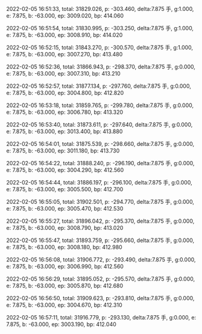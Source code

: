 2022-02-05 16:51:33, total: 31829.026, p: -303.460, delta:7.875 手, g:1.000, e: 7.875, b: -63.000, ep: 3009.020, bp: 414.060

2022-02-05 16:51:54, total: 31830.995, p: -303.250, delta:7.875 手, g:1.000, e: 7.875, b: -63.000, ep: 3008.910, bp: 414.020

2022-02-05 16:52:15, total: 31843.270, p: -300.570, delta:7.875 手, g:1.000, e: 7.875, b: -63.000, ep: 3007.270, bp: 413.480

2022-02-05 16:52:36, total: 31866.943, p: -298.370, delta:7.875 手, g:0.000, e: 7.875, b: -63.000, ep: 3007.310, bp: 413.210

2022-02-05 16:52:57, total: 31877.134, p: -297.760, delta:7.875 手, g:0.000, e: 7.875, b: -63.000, ep: 3004.800, bp: 412.820

2022-02-05 16:53:18, total: 31859.765, p: -299.780, delta:7.875 手, g:0.000, e: 7.875, b: -63.000, ep: 3006.780, bp: 413.320

2022-02-05 16:53:40, total: 31873.611, p: -297.640, delta:7.875 手, g:0.000, e: 7.875, b: -63.000, ep: 3013.400, bp: 413.880

2022-02-05 16:54:01, total: 31875.539, p: -298.660, delta:7.875 手, g:0.000, e: 7.875, b: -63.000, ep: 3011.180, bp: 413.730

2022-02-05 16:54:22, total: 31888.240, p: -296.190, delta:7.875 手, g:0.000, e: 7.875, b: -63.000, ep: 3004.290, bp: 412.560

2022-02-05 16:54:44, total: 31886.197, p: -296.100, delta:7.875 手, g:0.000, e: 7.875, b: -63.000, ep: 3005.500, bp: 412.700

2022-02-05 16:55:05, total: 31902.501, p: -294.770, delta:7.875 手, g:0.000, e: 7.875, b: -63.000, ep: 3005.470, bp: 412.530

2022-02-05 16:55:27, total: 31896.042, p: -295.370, delta:7.875 手, g:0.000, e: 7.875, b: -63.000, ep: 3008.790, bp: 413.020

2022-02-05 16:55:47, total: 31893.759, p: -295.660, delta:7.875 手, g:0.000, e: 7.875, b: -63.000, ep: 3008.180, bp: 412.980

2022-02-05 16:56:08, total: 31906.772, p: -293.490, delta:7.875 手, g:0.000, e: 7.875, b: -63.000, ep: 3006.990, bp: 412.560

2022-02-05 16:56:29, total: 31895.052, p: -295.570, delta:7.875 手, g:0.000, e: 7.875, b: -63.000, ep: 3005.870, bp: 412.680

2022-02-05 16:56:50, total: 31909.623, p: -293.810, delta:7.875 手, g:0.000, e: 7.875, b: -63.000, ep: 3004.670, bp: 412.310

2022-02-05 16:57:11, total: 31916.779, p: -293.130, delta:7.875 手, g:0.000, e: 7.875, b: -63.000, ep: 3003.190, bp: 412.040